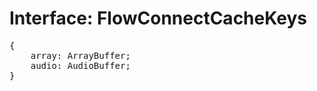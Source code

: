 # Interface: FlowConnectCacheKeys

<pre>
{
    array: ArrayBuffer;
    audio: AudioBuffer;
}
</pre>
